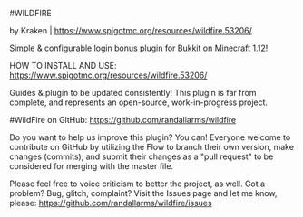 #WILDFIRE

by Kraken | https://www.spigotmc.org/resources/wildfire.53206/

Simple & configurable login bonus plugin for Bukkit on Minecraft 1.12!

HOW TO INSTALL AND USE: https://www.spigotmc.org/resources/wildfire.53206/

Guides & plugin to be updated consistently! This plugin is far from complete, and represents an open-source, work-in-progress project.

#WildFire on GitHub: https://github.com/randallarms/wildfire

Do you want to help us improve this plugin? You can! Everyone welcome to contribute on GitHub by utilizing the Flow to branch their own version, make changes (commits), and submit their changes as a "pull request" to be considered for merging with the master file.

Please feel free to voice criticism to better the project, as well. Got a problem? Bug, glitch, complaint? Visit the Issues page and let me know, please: https://github.com/randallarms/wildfire/issues